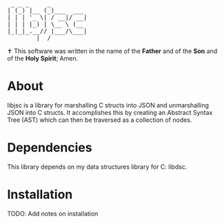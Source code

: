 <pre>
 _ _ _     _
| (_) |__ (_)___  ___
| | | '_ \| / __|/ __|
| | | |_) | \__ \ (__
|_|_|_.__// |___/\___|
        |__/
</pre>

✝️ This software was written in the name of the __Father__ and of the __Son__ and of the __Holy Spirit__; Amen.

# About
libjsc is a library for marshalling C structs into JSON and unmarshalling JSON into C structs. It accomplishes
this by creating an Abstract Syntax Tree (AST) which can then be traversed as a collection of nodes.

# Dependencies
This library depends on my data structures library for C: libdsc.

# Installation
TODO: Add notes on installation
